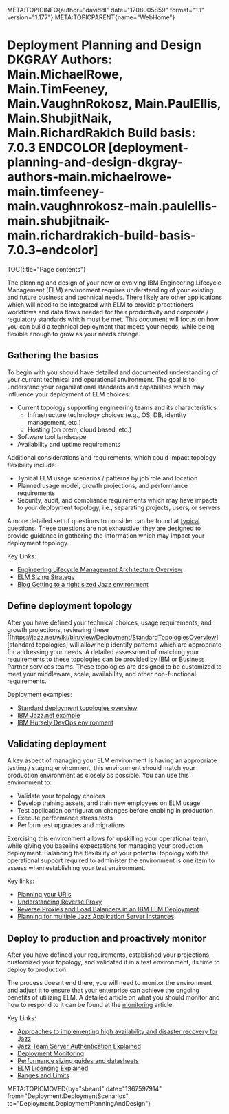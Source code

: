 META:TOPICINFO{author="daviddl" date="1708005859" format="1.1"
version="1.177"} META:TOPICPARENT{name="WebHome"}

# Deployment Planning and Design DKGRAY Authors: Main.MichaelRowe, Main.TimFeeney, Main.VaughnRokosz, Main.PaulEllis, Main.ShubjitNaik, Main.RichardRakich Build basis: 7.0.3 ENDCOLOR [deployment-planning-and-design-dkgray-authors-main.michaelrowe-main.timfeeney-main.vaughnrokosz-main.paulellis-main.shubjitnaik-main.richardrakich-build-basis-7.0.3-endcolor]

TOC{title="Page contents"}

The planning and design of your new or evolving IBM Engineering
Lifecycle Management (ELM) environment requires understanding of your
existing and future business and technical needs. There likely are other
applications which will need to be integrated with ELM to provide
practitioners workflows and data flows needed for their productivity and
corporate / regulatory standards which must be met. This document will
focus on how you can build a technical deployment that meets your needs,
while being flexible enough to grow as your needs change.

## Gathering the basics

To begin with you should have detailed and documented understanding of
your current technical and operational environment. The goal is to
understand your organizational standards and capabilities which may
influence your deployment of ELM choices:

-   Current topology supporting engineering teams and its
    characteristics
    -   Infrastructure technology choices (e.g., OS, DB, identity
        management, etc.)
    -   Hosting (on prem, cloud based, etc.)
-   Software tool landscape
-   Availability and uptime requirements

Additional considerations and requirements, which could impact topology
flexibility include:

-   Typical ELM usage scenarios / patterns by job role and location
-   Planned usage model, growth projections, and performance
    requirements
-   Security, audit, and compliance requirements which may have impacts
    to your deployment topology, i.e., separating projects, users, or
    servers

A more detailed set of questions to consider can be found at [typical
questions](https://jazz.net/wiki/bin/view/Deployment/DeploymentPlanningTypicalQuestions).
These questions are not exhaustive; they are designed to provide
guidance in gathering the information which may impact your deployment
topology.

Key Links:

-   [Engineering Lifecycle Management Architecture
    Overview](https://jazz.net/wiki/bin/view/Deployment/CLMArchitectureOverview)
-   [ELM Sizing
    Strategy](https://jazz.net/wiki/bin/view/Deployment/PerformanceCLMSizingCenter)
-   [Blog Getting to a right sized Jazz
    environment](https://trfeeney.wordpress.com/2019/06/20/getting-to-a-right-sized-engineering-lifecycle-management-environment/)

## Define deployment topology

After you have defined your technical choices, usage requirements, and
growth projections, reviewing these
\[\[<https://jazz.net/wiki/bin/view/Deployment/StandardTopologiesOverview>\]\[standard
topologies\] will allow help identify patterns which are appropriate for
addressing your needs. A detailed assessment of matching your
requirements to these topologies can be provided by IBM or Business
Partner services teams. These topologies are designed to be customized
to meet your middleware, scale, availability, and other non-functional
requirements.

Deployment examples:

-   [Standard deployment topologies
    overview](https://jazz.net/wiki/bin/view/Deployment/StandardTopologiesOverview)
-   [IBM Jazz.net
    example](https://jazz.net/wiki/bin/view/Deployment/DeploymentExampleIBMJazznetEnvironment)
-   [IBM Hursely DevOps
    environment](https://jazz.net/wiki/bin/view/Deployment/DeploymentExampleIBMHursleyDevOps)

## Validating deployment

A key aspect of managing your ELM environment is having an appropriate
testing / staging environment, this environment should match your
production environment as closely as possible. You can use this
environment to:

-   Validate your topology choices
-   Develop training assets, and train new employees on ELM usage
-   Test application configuration changes before enabling in production
-   Execute performance stress tests
-   Perform test upgrades and migrations

Exercising this environment allows for upskilling your operational team,
while giving you baseline expectations for managing your production
deployment. Balancing the flexibility of your potential topology with
the operational support required to administer the environment is one
item to assess when establishing your test environment.

Key links:

-   [Planning your
    URIs](https://www.ibm.com/docs/en/engineering-lifecycle-management-suite/lifecycle-management/7.0.3?topic=installation-planning-your-uris)
-   [Understanding Reverse
    Proxy](https://www.ibm.com/docs/en/engineering-lifecycle-management-suite/lifecycle-management/7.0.3?topic=topology-reverse-proxy-servers-in-topologies)
-   [Reverse Proxies and Load Balancers in an IBM ELM
    Deployment](https://jazz.net/wiki/bin/view/Deployment/CompareProxyServers)
-   [Planning for multiple Jazz Application Server
    Instances](https://jazz.net/wiki/bin/view/Deployment/PlanForMultipleJazzAppInstances)

## Deploy to production and proactively monitor

After you have defined your requirements, established your projections,
customized your topology, and validated it in a test environment, its
time to deploy to production.

The process doesnt end there, you will need to monitor the environment
and adjust it to ensure that your enterprise can achieve the ongoing
benefits of utilizing ELM. A detailed article on what you should monitor
and how to respond to it can be found at the
[monitoring](https://jazz.net/wiki/bin/view/Deployment/DeploymentMonitoring)
article.

Key Links:

-   [Approaches to implementing high availability and disaster recovery
    for
    Jazz](https://jazz.net/wiki/bin/view/Deployment/ApproachesToImplementingHAAndDR)
-   [Jazz Team Server Authentication
    Explained](https://jazz.net/wiki/bin/view/Deployment/JTSAuthenticationExplained)
-   [Deployment
    Monitoring](https://jazz.net/wiki/bin/view/Deployment/DeploymentMonitoring)
-   [Performance sizing guides and
    datasheets](https://jazz.net/wiki/bin/view/Deployment/PerformanceDatasheetsAndSizingGuidelines)
-   [ELM Licensing
    Explained](https://jazz.net/wiki/bin/view/Deployment/DeploymentLicensingELM)
-   [Ranges and
    Limits](https://jazz.net/wiki/bin/view/Deployment/EnvelopesRangesAndLimits)

META:TOPICMOVED{by="sbeard" date="1367597914"
from="Deployment.DeploymentScenarios"
to="Deployment.DeploymentPlanningAndDesign"}
